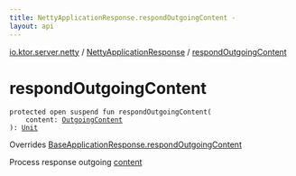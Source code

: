 ```yaml
---
title: NettyApplicationResponse.respondOutgoingContent - 
layout: api
---
```


<div class='api-docs-breadcrumbs'><a href="../index.html">io.ktor.server.netty</a> / <a href="index.html">NettyApplicationResponse</a> / <a href="./respond-outgoing-content.html">respondOutgoingContent</a></div>

# respondOutgoingContent

<div class="signature"><code><span class="keyword">protected</span> <span class="keyword">open</span> <span class="keyword">suspend</span> <span class="keyword">fun </span><span class="identifier">respondOutgoingContent</span><span class="symbol">(</span><br/>&nbsp;&nbsp;&nbsp;&nbsp;<span class="parameterName" id="io.ktor.server.netty.NettyApplicationResponse$respondOutgoingContent(io.ktor.http.content.OutgoingContent)/content">content</span><span class="symbol">:</span>&nbsp;<a href="../../io.ktor.http.content/-outgoing-content/index.html"><span class="identifier">OutgoingContent</span></a><br/><span class="symbol">)</span><span class="symbol">: </span><a href="https://kotlinlang.org/api/latest/jvm/stdlib/kotlin/-unit/index.html"><span class="identifier">Unit</span></a></code></div>

Overrides <a href="../../io.ktor.server.engine/-base-application-response/respond-outgoing-content.html">BaseApplicationResponse.respondOutgoingContent</a>

Process response outgoing <a href="respond-outgoing-content.html#io.ktor.server.netty.NettyApplicationResponse$respondOutgoingContent(io.ktor.http.content.OutgoingContent)/content">content</a>

